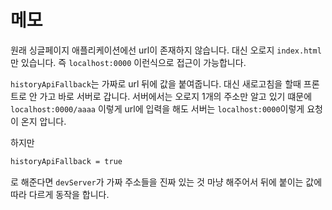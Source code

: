 # 메모

원래 싱글페이지 애플리케이션에선 url이 존재하지 않습니다.
대신 오로지 `index.html`만 있습니다. 즉 `localhost:0000` 이런식으로 접근이 가능합니다.

`historyApiFallback`는 가짜로 url 뒤에 값을 붙여줍니다.
대신 새로고침을 할때 프론트로 안 가고 바로 서버로 갑니다.
서버에서는 오로지 1개의 주소만 알고 있기 떄문에 `localhost:0000/aaaa` 이렇게 url에 입력을 해도 서버는 `localhost:0000`이렇게 요청이 온지 압니다.

하지만 
```sh
historyApiFallback = true
``` 
로 해준다면 `devServer`가 가짜 주소들을 진짜 있는 것 마냥 해주어서 뒤에 붙이는 값에 따라 다르게 동작을 합니다.